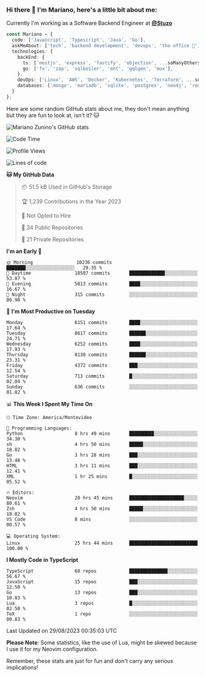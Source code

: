 ### Hi there 👋 I'm Mariano, here's a little bit about me:

Currently I'm working as a Software Backend Engineer at [**@Stuzo**](https://www.stuzo.com/)

```ts
const Mariano = {
  code: ['Javascript', 'Typescript', 'Java', 'Go'],
  askMeAbout: ['tech', 'backend development', 'devops', 'the office 💼'],
  technologies: {
    backEnd: {
      ts: ['nestjs', 'express', 'fastify', 'objection', ...soManyOthersFrameworks],
      go: ['fx', 'zap', 'sqlboiler', 'ent', 'gqlgen', 'mux'],
    },
    devOps: ['Linux', 'AWS', 'Docker', 'Kubernetes', 'Terraform', ...soManyOthersTools],
    databases: ['mongo', 'mariadb', 'sqlite', 'postgres', 'neo4j', 'redis', ...],
  }
};
```

Here are some random GitHub stats about me, they don't mean anything but they are fun to look at, isn't it? 🐱

![Mariano Zunino's GitHub stats](https://github-readme-stats.vercel.app/api?username=marianozunino&count_private=true&show_icons=true&theme=radical)

<!--START_SECTION:waka-->
![Code Time](http://img.shields.io/badge/Code%20Time-1%2C127%20hrs%2050%20mins-blue)

![Profile Views](http://img.shields.io/badge/Profile%20Views-0-blue)

![Lines of code](https://img.shields.io/badge/From%20Hello%20World%20I%27ve%20Written-11.2%20million%20lines%20of%20code-blue)

**🐱 My GitHub Data** 

> 📦 51.5 kB Used in GitHub's Storage 
 > 
> 🏆 1,239 Contributions in the Year 2023
 > 
> 🚫 Not Opted to Hire
 > 
> 📜 34 Public Repositories 
 > 
> 🔑 21 Private Repositories 
 > 
**I'm an Early 🐤** 

```text
🌞 Morning                10236 commits       ███████░░░░░░░░░░░░░░░░░░   29.35 % 
🌆 Daytime                18507 commits       █████████████░░░░░░░░░░░░   53.07 % 
🌃 Evening                5813 commits        ████░░░░░░░░░░░░░░░░░░░░░   16.67 % 
🌙 Night                  315 commits         ░░░░░░░░░░░░░░░░░░░░░░░░░   00.90 % 
```
📅 **I'm Most Productive on Tuesday** 

```text
Monday                   6151 commits        ████░░░░░░░░░░░░░░░░░░░░░   17.64 % 
Tuesday                  8617 commits        ██████░░░░░░░░░░░░░░░░░░░   24.71 % 
Wednesday                6252 commits        ████░░░░░░░░░░░░░░░░░░░░░   17.93 % 
Thursday                 8130 commits        ██████░░░░░░░░░░░░░░░░░░░   23.31 % 
Friday                   4372 commits        ███░░░░░░░░░░░░░░░░░░░░░░   12.54 % 
Saturday                 713 commits         █░░░░░░░░░░░░░░░░░░░░░░░░   02.04 % 
Sunday                   636 commits         ░░░░░░░░░░░░░░░░░░░░░░░░░   01.82 % 
```


📊 **This Week I Spent My Time On** 

```text
🕑︎ Time Zone: America/Montevideo

💬 Programming Languages: 
Python                   8 hrs 49 mins       █████████░░░░░░░░░░░░░░░░   34.30 % 
sh                       4 hrs 50 mins       █████░░░░░░░░░░░░░░░░░░░░   18.82 % 
Go                       3 hrs 28 mins       ███░░░░░░░░░░░░░░░░░░░░░░   13.48 % 
HTML                     3 hrs 11 mins       ███░░░░░░░░░░░░░░░░░░░░░░   12.41 % 
XML                      1 hr 25 mins        █░░░░░░░░░░░░░░░░░░░░░░░░   05.52 % 

🔥 Editors: 
Neovim                   20 hrs 45 mins      ████████████████████░░░░░   80.61 % 
Zsh                      4 hrs 50 mins       █████░░░░░░░░░░░░░░░░░░░░   18.82 % 
VS Code                  8 mins              ░░░░░░░░░░░░░░░░░░░░░░░░░   00.57 % 

💻 Operating System: 
Linux                    25 hrs 44 mins      █████████████████████████   100.00 % 
```

**I Mostly Code in TypeScript** 

```text
TypeScript               68 repos            ██████████████░░░░░░░░░░░   56.67 % 
JavaScript               15 repos            ███░░░░░░░░░░░░░░░░░░░░░░   12.50 % 
Go                       13 repos            ███░░░░░░░░░░░░░░░░░░░░░░   10.83 % 
Lua                      3 repos             █░░░░░░░░░░░░░░░░░░░░░░░░   02.50 % 
TeX                      1 repo              ░░░░░░░░░░░░░░░░░░░░░░░░░   00.83 % 
```




 Last Updated on 29/08/2023 00:35:03 UTC
<!--END_SECTION:waka-->

**Please Note**: Some statistics, like the use of Lua, might be skewed because I use it for my Neovim configuration.

Remember, these stats are just for fun and don't carry any serious implications!
